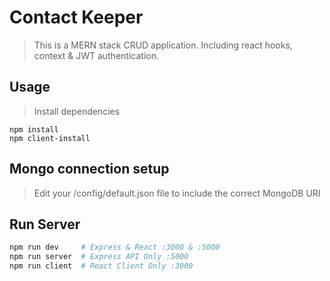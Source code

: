 # Contact Keeper

> This is a MERN stack CRUD application. Including react hooks, context & JWT authentication.

## Usage

> Install dependencies

```
npm install
npm client-install
```

## Mongo connection setup

> Edit your /config/default.json file to include the correct MongoDB URI

## Run Server

```bash
npm run dev     # Express & React :3000 & :5000
npm run server  # Express API Only :5000
npm run client  # React Client Only :3000
```
